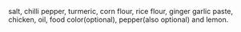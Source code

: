 salt, chilli pepper, turmeric, corn flour, rice flour, ginger garlic paste, chicken, oil, food color(optional), pepper(also optional) and lemon.
